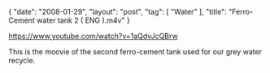{
   "date": "2008-01-29",
   "layout": "post",
   "tag": [
      "Water"
   ],
   "title": "Ferro-Cement water tank 2 ( ENG ).m4v"
}

https://www.youtube.com/watch?v=1aQdvJcQBrw  

This is the moovie of the second ferro-cement tank used for our grey water recycle.